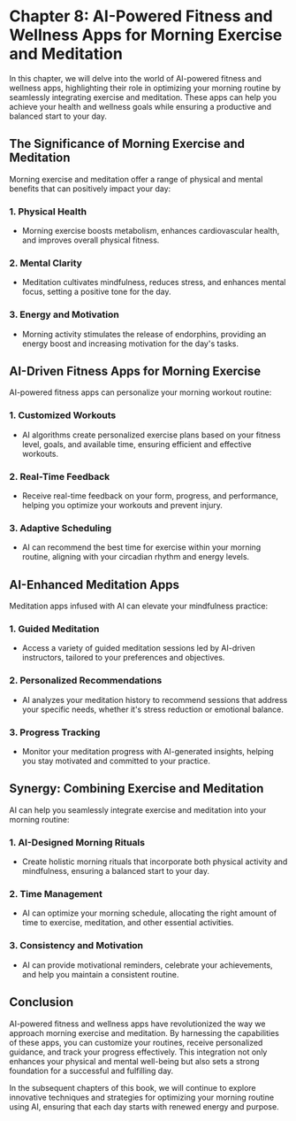 Chapter 8: AI-Powered Fitness and Wellness Apps for Morning Exercise and Meditation
===================================================================================

In this chapter, we will delve into the world of AI-powered fitness and wellness apps, highlighting their role in optimizing your morning routine by seamlessly integrating exercise and meditation. These apps can help you achieve your health and wellness goals while ensuring a productive and balanced start to your day.

**The Significance of Morning Exercise and Meditation**
-------------------------------------------------------

Morning exercise and meditation offer a range of physical and mental benefits that can positively impact your day:

### **1. Physical Health**

* Morning exercise boosts metabolism, enhances cardiovascular health, and improves overall physical fitness.

### **2. Mental Clarity**

* Meditation cultivates mindfulness, reduces stress, and enhances mental focus, setting a positive tone for the day.

### **3. Energy and Motivation**

* Morning activity stimulates the release of endorphins, providing an energy boost and increasing motivation for the day's tasks.

**AI-Driven Fitness Apps for Morning Exercise**
-----------------------------------------------

AI-powered fitness apps can personalize your morning workout routine:

### **1. Customized Workouts**

* AI algorithms create personalized exercise plans based on your fitness level, goals, and available time, ensuring efficient and effective workouts.

### **2. Real-Time Feedback**

* Receive real-time feedback on your form, progress, and performance, helping you optimize your workouts and prevent injury.

### **3. Adaptive Scheduling**

* AI can recommend the best time for exercise within your morning routine, aligning with your circadian rhythm and energy levels.

**AI-Enhanced Meditation Apps**
-------------------------------

Meditation apps infused with AI can elevate your mindfulness practice:

### **1. Guided Meditation**

* Access a variety of guided meditation sessions led by AI-driven instructors, tailored to your preferences and objectives.

### **2. Personalized Recommendations**

* AI analyzes your meditation history to recommend sessions that address your specific needs, whether it's stress reduction or emotional balance.

### **3. Progress Tracking**

* Monitor your meditation progress with AI-generated insights, helping you stay motivated and committed to your practice.

**Synergy: Combining Exercise and Meditation**
----------------------------------------------

AI can help you seamlessly integrate exercise and meditation into your morning routine:

### **1. AI-Designed Morning Rituals**

* Create holistic morning rituals that incorporate both physical activity and mindfulness, ensuring a balanced start to your day.

### **2. Time Management**

* AI can optimize your morning schedule, allocating the right amount of time to exercise, meditation, and other essential activities.

### **3. Consistency and Motivation**

* AI can provide motivational reminders, celebrate your achievements, and help you maintain a consistent routine.

**Conclusion**
--------------

AI-powered fitness and wellness apps have revolutionized the way we approach morning exercise and meditation. By harnessing the capabilities of these apps, you can customize your routines, receive personalized guidance, and track your progress effectively. This integration not only enhances your physical and mental well-being but also sets a strong foundation for a successful and fulfilling day.

In the subsequent chapters of this book, we will continue to explore innovative techniques and strategies for optimizing your morning routine using AI, ensuring that each day starts with renewed energy and purpose.
